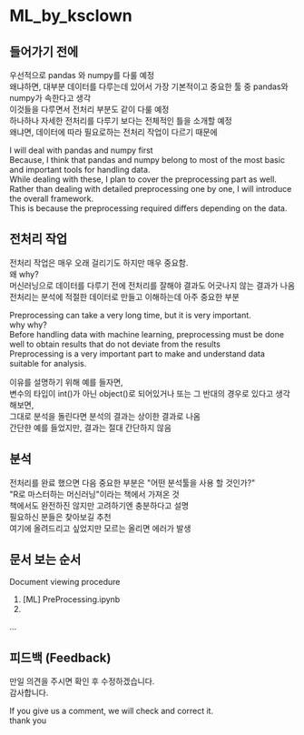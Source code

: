 # ML_by_ksclown

## 들어가기 전에
우선적으로 pandas 와 numpy를 다룰 예정 \
왜냐하면, 대부분 데이터를 다루는데 있어서 가장 기본적이고 중요한 툴 중 pandas와 numpy가 속한다고 생각 \
이것들을 다루면서 전처리 부분도 같이 다룰 예정\
하나하나 자세한 전처리를 다루기 보다는 전체적인 틀을 소개할 예정\
왜냐면, 데이터에 따라 필요로하는 전처리 작업이 다르기 때문에

I will deal with pandas and numpy first \
Because, I think that pandas and numpy belong to most of the most basic and important tools for handling data. \
While dealing with these, I plan to cover the preprocessing part as well. \
Rather than dealing with detailed preprocessing one by one, I will introduce the overall framework. \
This is because the preprocessing required differs depending on the data.

## 전처리 작업
전처리 작업은 매우 오래 걸리기도 하지만 매우 중요함. \
왜 why? \
머신러닝으로 데이터를 다루기 전에 전처리를 잘해야 결과도 어긋나지 않는 결과가 나옴 \
전처리는 분석에 적절한 데이터로 만들고 이해하는데 아주 중요한 부분

Preprocessing can take a very long time, but it is very important. \
why why? \
Before handling data with machine learning, preprocessing must be done well to obtain results that do not deviate from the results \
Preprocessing is a very important part to make and understand data suitable for analysis.

이유를 설명하기 위해 예를 들자면, \
변수의 타입이 int()가 아닌 object()로 되어있거나 또는 그 반대의 경우로 있다고 생각해보면, \
그대로 분석을 돌린다면 분석의 결과는 상이한 결과로 나옴 \
간단한 예를 들었지만, 결과는 절대 간단하지 않음

## 분석
전처리를 완료 했으면 다음 중요한 부분은 "어떤 분석툴을 사용 할 것인가?" \
"R로 마스터하는 머신러닝"이라는 책에서 가져온 것 \
책에서도 완전하진 않지만 고려하기엔 충분하다고 설명 \
필요하신 분들은 찾아보길 추천\
여기에 올려드리고 싶었지만 모르는 올리면 에러가 발생


## 문서 보는 순서
Document viewing procedure

1. [ML] PreProcessing.ipynb
2. 
...

## 피드백 (Feedback)

만일 의견을 주시면 확인 후 수정하겠습니다.\
감사합니다.

If you give us a comment, we will check and correct it.\
thank you
